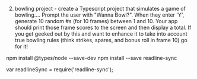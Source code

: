 2. bowling project - create a Typescript project that simulates a game of bowling....   Prompt the user with "Wanna Bowl?".  When they enter 'Y', generate 10 random #s (for 10 frames) between 1 and 10.  Your app should print those frame scores to the screen and then display a total.  If you get geeked out by this and want to enhance it to take into account true bowling rules (think strikes, spares, and bonus roll in frame 10) go for it!



npm install @types/node --save-dev
npm install --save readline-sync

 var readlineSync = require('readline-sync'); 